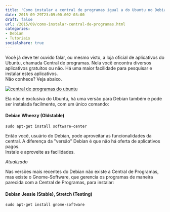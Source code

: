 ```yaml
---
title: 'Como instalar a central de programas igual a do Ubuntu no Debian'
date: 2015-09-29T23:09:00.002-03:00
draft: false
url: /2015/09/como-instalar-central-de-programas.html
categories:
- Debian
- Tutoriais
socialshare: true
---
```


  
Você já deve ter ouvido falar, ou mesmo visto, a loja oficial de aplicativos do Ubuntu, chamada Central de programas. Nela você encontra diversos aplicativos gratuitos ou não. Há uma maior facilidade para pesquisar e instalar estes aplicativos.  
Não conhece? Veja abaixo.  
 
<!--more-->

[![](https://2.bp.blogspot.com/-ZVUXmhOGFEU/Vgs-ZZy67dI/AAAAAAAABWY/t-fQYCN4oG4/s640/central.png "central de programas do ubuntu")](http://2.bp.blogspot.com/-ZVUXmhOGFEU/Vgs-ZZy67dI/AAAAAAAABWY/t-fQYCN4oG4/s1600/central.png)

Ela não é exclusiva do Ubuntu, há uma versão para Debian também e pode ser instalada facilmente, com um único comando:  
  
#### Debian Wheezy (Oldstable) 

`sudo apt-get install software-center` 
  
Então você, usuário do Debian, pode aproveitar as funcionalidades da central. A diferença da "versão" Debian é que não há oferta de aplicativos pagos.  
Instale e aproveite as facilidades.

_Atualizado_  
  
Nas versões mais recentes do Debian não existe a Central de Programas, mas existe o Gnome-Software, que gerencia os programas de maneira parecida com a Central de Programas, para instalar:  
#### Debian Jessie (Stable), Stretch (Testing) 

`sudo apt-get install gnome-software`
